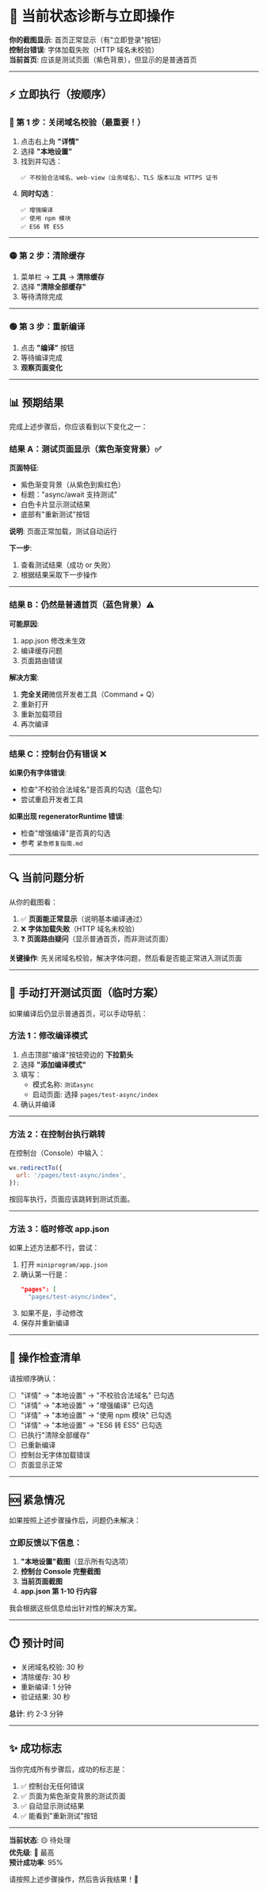 # 🎯 当前状态诊断与立即操作

**你的截图显示**: 首页正常显示（有"立即登录"按钮）  
**控制台错误**: 字体加载失败（HTTP 域名未校验）  
**当前首页**: 应该是测试页面（紫色背景），但显示的是普通首页

---

## ⚡ 立即执行（按顺序）

### 🔴 第 1 步：关闭域名校验（最重要！）

1. 点击右上角 **"详情"**
2. 选择 **"本地设置"**
3. 找到并勾选：
   ```
   ✅ 不校验合法域名、web-view（业务域名）、TLS 版本以及 HTTPS 证书
   ```
4. **同时勾选**：
   ```
   ✅ 增强编译
   ✅ 使用 npm 模块
   ✅ ES6 转 ES5
   ```

---

### 🟡 第 2 步：清除缓存

1. 菜单栏 → **工具** → **清除缓存**
2. 选择 **"清除全部缓存"**
3. 等待清除完成

---

### 🟢 第 3 步：重新编译

1. 点击 **"编译"** 按钮
2. 等待编译完成
3. **观察页面变化**

---

## 📊 预期结果

完成上述步骤后，你应该看到以下变化之一：

### 结果 A：测试页面显示（紫色渐变背景）✅

**页面特征**:

- 紫色渐变背景（从紫色到紫红色）
- 标题："async/await 支持测试"
- 白色卡片显示测试结果
- 底部有"重新测试"按钮

**说明**: 页面正常加载，测试自动运行

**下一步**:

1. 查看测试结果（成功 or 失败）
2. 根据结果采取下一步操作

---

### 结果 B：仍然是普通首页（蓝色背景）⚠️

**可能原因**:

1. app.json 修改未生效
2. 编译缓存问题
3. 页面路由错误

**解决方案**:

1. **完全关闭**微信开发者工具（Command + Q）
2. 重新打开
3. 重新加载项目
4. 再次编译

---

### 结果 C：控制台仍有错误 ❌

**如果仍有字体错误**:

- 检查"不校验合法域名"是否真的勾选（蓝色勾）
- 尝试重启开发者工具

**如果出现 regeneratorRuntime 错误**:

- 检查"增强编译"是否真的勾选
- 参考 `紧急修复指南.md`

---

## 🔍 当前问题分析

从你的截图看：

1. ✅ **页面能正常显示**（说明基本编译通过）
2. ❌ **字体加载失败**（HTTP 域名未校验）
3. ❓ **页面路由疑问**（显示普通首页，而非测试页面）

**关键操作**: 先关闭域名校验，解决字体问题，然后看是否能正常进入测试页面

---

## 🎯 手动打开测试页面（临时方案）

如果编译后仍显示普通首页，可以手动导航：

### 方法 1：修改编译模式

1. 点击顶部"编译"按钮旁边的 **下拉箭头**
2. 选择 **"添加编译模式"**
3. 填写：
   - 模式名称: `测试async`
   - 启动页面: 选择 `pages/test-async/index`
4. 确认并编译

---

### 方法 2：在控制台执行跳转

在控制台（Console）中输入：

```javascript
wx.redirectTo({
  url: '/pages/test-async/index',
});
```

按回车执行，页面应该跳转到测试页面。

---

### 方法 3：临时修改 app.json

如果上述方法都不行，尝试：

1. 打开 `miniprogram/app.json`
2. 确认第一行是：
   ```json
   "pages": [
     "pages/test-async/index",
   ```
3. 如果不是，手动修改
4. 保存并重新编译

---

## 📝 操作检查清单

请按顺序确认：

- [ ] "详情" → "本地设置" → "不校验合法域名" 已勾选
- [ ] "详情" → "本地设置" → "增强编译" 已勾选
- [ ] "详情" → "本地设置" → "使用 npm 模块" 已勾选
- [ ] "详情" → "本地设置" → "ES6 转 ES5" 已勾选
- [ ] 已执行"清除全部缓存"
- [ ] 已重新编译
- [ ] 控制台无字体加载错误
- [ ] 页面显示正常

---

## 🆘 紧急情况

如果按照上述步骤操作后，问题仍未解决：

### 立即反馈以下信息：

1. **"本地设置"截图**（显示所有勾选项）
2. **控制台 Console 完整截图**
3. **当前页面截图**
4. **app.json 第 1-10 行内容**

我会根据这些信息给出针对性的解决方案。

---

## ⏱️ 预计时间

- 关闭域名校验: 30 秒
- 清除缓存: 30 秒
- 重新编译: 1 分钟
- 验证结果: 30 秒

**总计**: 约 2-3 分钟

---

## ✨ 成功标志

当你完成所有步骤后，成功的标志是：

1. ✅ 控制台无任何错误
2. ✅ 页面为紫色渐变背景的测试页面
3. ✅ 自动显示测试结果
4. ✅ 能看到"重新测试"按钮

---

**当前状态**: 🟡 待处理  
**优先级**: 🔴 最高  
**预计成功率**: 95%

请按照上述步骤操作，然后告诉我结果！💪
